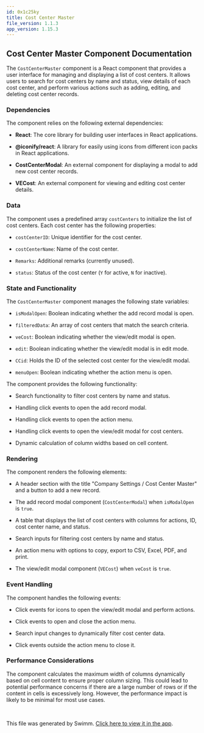 ```yaml
---
id: 0x1c25ky
title: Cost Center Master
file_version: 1.1.3
app_version: 1.15.3
---
```


## **Cost Center Master Component Documentation**

The `CostCenterMaster` component is a React component that provides a user interface for managing and displaying a list of cost centers. It allows users to search for cost centers by name and status, view details of each cost center, and perform various actions such as adding, editing, and deleting cost center records.

### **Dependencies**

The component relies on the following external dependencies:

*   **React**: The core library for building user interfaces in React applications.

*   **@iconify/react**: A library for easily using icons from different icon packs in React applications.

*   **CostCenterModal**: An external component for displaying a modal to add new cost center records.

*   **VECost**: An external component for viewing and editing cost center details.

### **Data**

The component uses a predefined array `costCenters` to initialize the list of cost centers. Each cost center has the following properties:

*   `costCenterID`: Unique identifier for the cost center.

*   `costCenterName`: Name of the cost center.

*   `Remarks`: Additional remarks (currently unused).

*   `status`: Status of the cost center (`Y` for active, `N` for inactive).

### **State and Functionality**

The `CostCenterMaster` component manages the following state variables:

*   `isModalOpen`: Boolean indicating whether the add record modal is open.

*   `filteredData`: An array of cost centers that match the search criteria.

*   `veCost`: Boolean indicating whether the view/edit modal is open.

*   `edit`: Boolean indicating whether the view/edit modal is in edit mode.

*   `CCid`: Holds the ID of the selected cost center for the view/edit modal.

*   `menuOpen`: Boolean indicating whether the action menu is open.

The component provides the following functionality:

*   Search functionality to filter cost centers by name and status.

*   Handling click events to open the add record modal.

*   Handling click events to open the action menu.

*   Handling click events to open the view/edit modal for cost centers.

*   Dynamic calculation of column widths based on cell content.

### **Rendering**

The component renders the following elements:

*   A header section with the title "Company Settings / Cost Center Master" and a button to add a new record.

*   The add record modal component (`CostCenterModal`) when `isModalOpen` is `true`.

*   A table that displays the list of cost centers with columns for actions, ID, cost center name, and status.

*   Search inputs for filtering cost centers by name and status.

*   An action menu with options to copy, export to CSV, Excel, PDF, and print.

*   The view/edit modal component (`VECost`) when `veCost` is `true`.

### **Event Handling**

The component handles the following events:

*   Click events for icons to open the view/edit modal and perform actions.

*   Click events to open and close the action menu.

*   Search input changes to dynamically filter cost center data.

*   Click events outside the action menu to close it.

### **Performance Considerations**

The component calculates the maximum width of columns dynamically based on cell content to ensure proper column sizing. This could lead to potential performance concerns if there are a large number of rows or if the content in cells is excessively long. However, the performance impact is likely to be minimal for most use cases.

<br/>

This file was generated by Swimm. [Click here to view it in the app](https://app.swimm.io/repos/Z2l0aHViJTNBJTNBU3lzdGVjaEhSTSUzQSUzQU11a3RhUGF0aWw=/docs/0x1c25ky).
